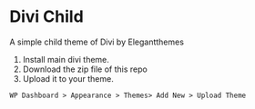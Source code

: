 # Divi Child

A simple child theme of Divi by Elegantthemes

1. Install main divi theme.
2. Download the zip file of this repo 
3. Upload it to your theme. 

`WP Dashboard > Appearance > Themes> Add New > Upload Theme`